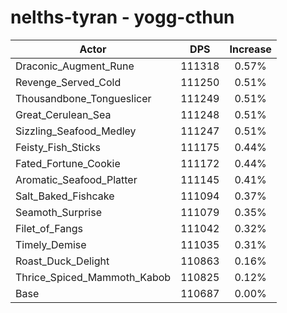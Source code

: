 # nelths-tyran - yogg-cthun
| Actor | DPS | Increase |
|---|:---:|:---:|
|Draconic_Augment_Rune|111318|0.57%|
|Revenge_Served_Cold|111250|0.51%|
|Thousandbone_Tongueslicer|111249|0.51%|
|Great_Cerulean_Sea|111248|0.51%|
|Sizzling_Seafood_Medley|111247|0.51%|
|Feisty_Fish_Sticks|111175|0.44%|
|Fated_Fortune_Cookie|111172|0.44%|
|Aromatic_Seafood_Platter|111145|0.41%|
|Salt_Baked_Fishcake|111094|0.37%|
|Seamoth_Surprise|111079|0.35%|
|Filet_of_Fangs|111042|0.32%|
|Timely_Demise|111035|0.31%|
|Roast_Duck_Delight|110863|0.16%|
|Thrice_Spiced_Mammoth_Kabob|110825|0.12%|
|Base|110687|0.00%|
